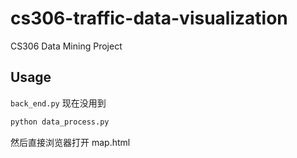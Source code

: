 # cs306-traffic-data-visualization
CS306 Data Mining Project

## Usage

`back_end.py` 现在没用到

```bash
python data_process.py
```

然后直接浏览器打开 map.html
